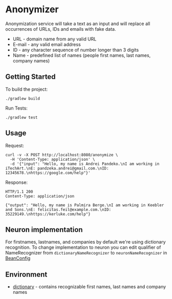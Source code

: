 # Anonymizer

Anonymization service will take a text as an input and will replace all occurrences of URLs, IDs and emails with fake
data.

- URL - domain name from any valid URL
- E-mail - any valid email address
- ID - any character sequence of number longer than 3 digits
- Name - predefined list of names (people first names, last names, company names)

## Getting Started

To build the project:

```shell
./gradlew build
```

Run Tests:

```shell
./gradlew test
```

## Usage

Request:

```shell
curl -v -X POST http://localhost:8080/anonymize \
  -H 'Content-Type: application/json' \
  -d '{"input": "Hello, my name is Andrei Pandeko.\nI am working in iTechArt.\nE: pandzeka.andrei@gmail.com.\nID: 12345678.\nhttps://google.com/help"}'
```

Response:

```http
HTTP/1.1 200 
Content-Type: application/json

{"output": "Hello, my name is Palmira Berge.\nI am working in Keebler and Sons.\nE: felicitas.feil@example.com.\nID: 35229149.\nhttps://kerluke.com/help"}
```

## Neuron implementation

For firstnames, lastnames, and companies by default we're using dictionary recognition.
To change implementation to neuron you can edit qualifier of NameRecognizer from `dictionaryNameRecognizer`
to `neuronNameRecognizer` in [BeanConfig](src/main/java/com/example/anonymizer/config/BeanConfig.java)

## Environment

- [dictionary](src/main/resources/application.properties) - contains recognizable first names, last names and company
  names
